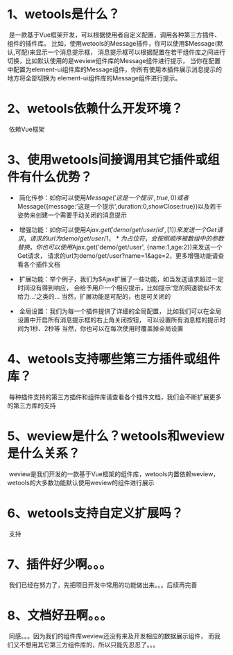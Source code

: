# 1、wetools是什么？

&nbsp;是一款基于Vue框架开发，可以根据使用者自定义配置，调用各种第三方插件、组件的插件库。
比如，使用wetools的Message插件，你可以使用$Message(默认,可配)来显示一个消息提示框，
消息提示框可以根据配置在若干组件库之间进行切换，比如默认使用的是weview组件库的Message组件进行提示，
当你在配置中配置为element-ui组件库的Message组件，你所有使用本插件展示消息提示的地方将全部切换为
element-ui组件库的Message组件进行提示。

# 2、wetools依赖什么开发环境？

&nbsp;依赖Vue框架

# 3、使用wetools间接调用其它插件或组件有什么优势？

- &nbsp;简化传参：如你可以使用$Message('这是一个提示', true, 0)
或者$Message({message:'这是一个提示',duration:0,showClose:true})以及若干姿势来创建一个需要手动关闭的消息提示

- &nbsp;增强功能：如你可以使用$Ajax.get('demo/get/user/{id}', [1])来发送一个Get请求，
请求的url为demo/get/user/1，{*}为占位符，会按照顺序被数组中的参数替换，
你也可以使用$Ajax.get('demo/get/user', {name:1,age:2})来发送一个Get请求，
请求的url为demo/get/user?name=1&age=2，更多增强功能请查看各个插件文档

- &nbsp;扩展功能：举个例子，我们为$Ajax扩展了一些功能，如当发送请求超过一定时间没有得到响应，
会给予用户一个相应提示，比如提示'您的网速貌似不太给力...'之类的...
当然，扩展功能是可配的，也是可关闭的

- &nbsp;全局设置：我们为每一个插件提供了详细的全局配置，
比如我们可以在全局设置中开启所有消息提示框的右上角关闭按钮，
可以设置所有消息框的提示时间为1秒、2秒等
当然，你也可以在每次使用时覆盖掉全局设置

# 4、wetools支持哪些第三方插件或组件库？

&nbsp;每种插件支持的第三方插件和组件库请查看各个插件文档，我们会不断扩展更多的第三方库的支持

# 5、weview是什么？wetools和weview是什么关系？

&nbsp;weview是我们开发的一款基于Vue框架的组件库，wetools内置依赖weview，
wetools的大多数功能默认使用weview的组件进行展示

# 6、wetools支持自定义扩展吗？

&nbsp;支持

# 7、插件好少啊。。。

&nbsp;我们已经在努力了，先把项目开发中常用的功能做出来。。。后续再完善

# 8、文档好丑啊。。。

&nbsp;同感。。。因为我们的组件库weview还没有来及开发相应的数据展示组件，
而我们又不想用其它第三方组件库的，所以只能先忍忍了。。。
